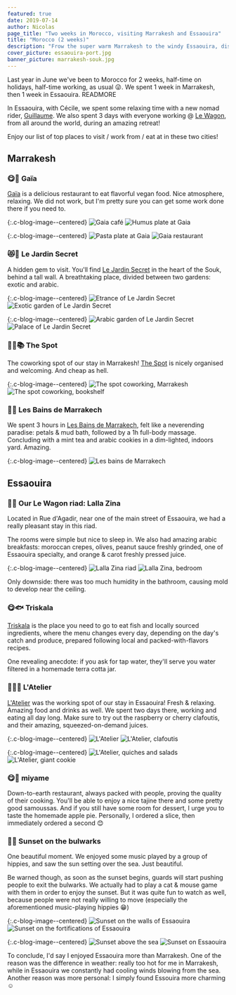 ```yaml
---
featured: true
date: 2019-07-14
author: Nicolas
page_title: "Two weeks in Morocco, visiting Marrakesh and Essaouira"
title: "Morocco (2 weeks)"
description: "Frow the super warm Marrakesh to the windy Essaouira, discover the journey of Cecile, Nicolas and Guillaume in Morocco."
cover_picture: essaouira-port.jpg
banner_picture: marrakesh-souk.jpg
---
```


Last year in June we've been to Morocco for 2 weeks, half-time on holidays, half-time working, as usual 😜.
We spent 1 week in Marrakesh, then 1 week in Essaouira.
READMORE

In Essaouira, with Cécile, we spent some relaxing time with a new nomad rider, [Guillaume](https://twitter.com/guicabanel).
We also spent 3 days with everyone working @ [Le Wagon](https://www.lewagon.com/), from all around the world, during an amazing retreat!

Enjoy our list of top places to visit / work from / eat at in these two cities!

## Marrakesh

### 😋🥗 Gaïa

[Gaïa](https://www.facebook.com/gaia.marrakech/) is a delicious restaurant to eat flavorful vegan food. Nice atmosphere, relaxing.
We did not work, but I'm pretty sure you can get some work done there if you need to.

{:.c-blog-image--centered}
![Gaia café](/assets/images/blog/articles/2019-07-14-morocco/marrakesh/gaia-cafe.jpg)
![Humus plate at Gaia](/assets/images/blog/articles/2019-07-14-morocco/marrakesh/gaia-humus.jpg)

{:.c-blog-image--centered}
![Pasta plate at Gaia](/assets/images/blog/articles/2019-07-14-morocco/marrakesh/gaia-pasta.jpg)
![Gaia restaurant](/assets/images/blog/articles/2019-07-14-morocco/marrakesh/gaia-restaurant.jpg)

### 😻🌴 Le Jardin Secret

A hidden gem to visit. You'll find [Le Jardin Secret](https://lejardinsecretmarrakech.com/en/) in the heart of the Souk, behind a tall wall.
A breathtaking place, divided between two gardens: exotic and arabic.

{:.c-blog-image--centered}
![Etrance of Le Jardin Secret](/assets/images/blog/articles/2019-07-14-morocco/marrakesh/jardin-secret-entrance.jpg)
![Exotic garden of Le Jardin Secret](/assets/images/blog/articles/2019-07-14-morocco/marrakesh/jardin-secret-exotic-garden.jpg)

{:.c-blog-image--centered}
![Arabic garden of Le Jardin Secret](/assets/images/blog/articles/2019-07-14-morocco/marrakesh/jardin-secret-arabic-garden.jpg)
![Palace of Le Jardin Secret](/assets/images/blog/articles/2019-07-14-morocco/marrakesh/jardin-secret-palace.jpg)

### 👩‍💻📚 The Spot

The coworking spot of our stay in Marrakesh!
[The Spot](http://www.thespot.ma/) is nicely organised and welcoming. And cheap as hell.

{:.c-blog-image--centered}
![The spot coworking, Marrakesh](/assets/images/blog/articles/2019-07-14-morocco/marrakesh/the-spot-coworking.jpg)
![The spot coworking, bookshelf](/assets/images/blog/articles/2019-07-14-morocco/marrakesh/the-spot-coworking-bookshelf.jpg)

### 🛀💆 Les Bains de Marrakech

We spent 3 hours in [Les Bains de Marrakech](http://www.lesbainsdemarrakech.com/en/photo-gallery), felt like a neverending paradise: petals & mud bath, followed by a 1h full-body massage.
Concluding with a mint tea and arabic cookies in a dim-lighted, indoors yard. Amazing.

{:.c-blog-image--centered}
![Les bains de Marrakech](/assets/images/blog/articles/2019-07-14-morocco/marrakesh/les-bains-de-marrakech.jpg)

## Essaouira

### 🛌🏡 Our Le Wagon riad: Lalla Zina

Located in Rue d'Agadir, near one of the main street of Essaouira, we had a really pleasant stay in this riad.

The rooms were simple but nice to sleep in.
We also had amazing arabic breakfasts: moroccan crepes, olives, peanut sauce freshly grinded, one of Essaouira specialty, and orange & carot freshly pressed juice.

{:.c-blog-image--centered}
![Lalla Zina riad](/assets/images/blog/articles/2019-07-14-morocco/essaouira/lalla-zina-riad.jpg)
![Lalla Zina, bedroom](/assets/images/blog/articles/2019-07-14-morocco/essaouira/lalla-zina-bedroom.jpg)

Only downside: there was too much humidity in the bathroom, causing mold to develop near the ceiling.

### 😋🐟 Triskala

[Triskala](https://www.facebook.com/triskalaessaouira/) is the place you need to go to eat fish and locally sourced ingredients, where the menu changes every day, depending on the day's catch and produce, prepared following local and packed-with-flavors recipes.

One revealing anecdote: if you ask for tap water, they'll serve you water filtered in a homemade terra cotta jar.

### 👩‍💻🍮 L'Atelier

[L'Atelier](https://www.facebook.com/lAtelierEssaouira/) was the working spot of our stay in Essaouira! Fresh & relaxing.
Amazing food and drinks as well. We spent two days there, working and eating all day long.
Make sure to try out the raspberry or cherry clafoutis, and their amazing, squeezed-on-demand juices.

{:.c-blog-image--centered}
![L'Atelier](/assets/images/blog/articles/2019-07-14-morocco/essaouira/atelier.jpg)
![L'Atelier, clafoutis](/assets/images/blog/articles/2019-07-14-morocco/essaouira/atelier-clafoutis.jpg)

{:.c-blog-image--centered}
![L'Atelier, quiches and salads](/assets/images/blog/articles/2019-07-14-morocco/essaouira/atelier-food.jpg)
![L'Atelier, giant cookie](/assets/images/blog/articles/2019-07-14-morocco/essaouira/atelier-cookie.jpg)

### 😋🥘 miyame

Down-to-earth restaurant, always packed with people, proving the quality of their cooking.
You'll be able to enjoy a nice tajine there and some pretty good samoussas.
And if you still have some room for dessert, I urge you to taste the homemade apple pie.
Personally, I ordered a slice, then immediately ordered a second 😊

### 🌅🏰 Sunset on the bulwarks

One beautiful moment. We enjoyed some music played by a group of hippies, and saw the sun setting over the sea.
Just beautiful.

Be warned though, as soon as the sunset begins, guards will start pushing people to exit the bulwarks. We actually had to play a cat & mouse game with them in order to enjoy the sunset. But it was quite fun to watch as well, because people were not really willing to move (especially the aforementioned music-playing hippies 😁)

{:.c-blog-image--centered}
![Sunset on the walls of Essaouira](/assets/images/blog/articles/2019-07-14-morocco/essaouira/sunset-on-the-walls.jpg)
![Sunset on the fortifications of Essaouira](/assets/images/blog/articles/2019-07-14-morocco/essaouira/sunset.jpg)

{:.c-blog-image--centered}
![Sunset above the sea](/assets/images/blog/articles/2019-07-14-morocco/essaouira/sunset-on-the-sea.jpg)
![Sunset on Essaouira](/assets/images/blog/articles/2019-07-14-morocco/essaouira/sunset-on-the-city.jpg)

To conclude, I'd say I enjoyed Essaouira more than Marrakesh.
One of the reason was the difference in weather: really too hot for me in Marrakesh, while in Essaouira we constantly had cooling winds blowing from the sea.
Another reason was more personal: I simply found Essouira more charming ☺️
